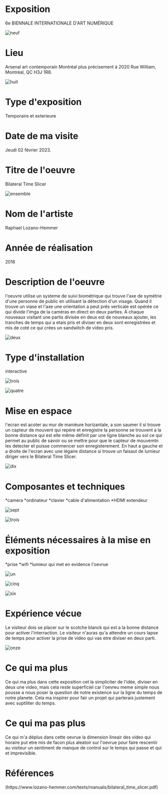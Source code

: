 <h1>Exposition</h1>

6e BIENNALE INTERNATIONALE D'ART NUMÉRIQUE

![neuf](https://github.com/terresteur/H23_V13_inspirations_Tounekti/blob/main/BIAN/medias/numero_neuf.png)

<h1>Lieu</h1>

Arsenal art contemporain Montréal plus précisement à 2020 Rue William, Montréal, QC H3J 1R8. 

![huit](https://github.com/terresteur/H23_V13_inspirations_Tounekti/blob/main/BIAN/medias/numero_huit.png)

<h1>Type d'exposition</h1>

Temporaire et exterieure

<h1>Date de ma visite</h1>

Jeudi 02 février 2023.

<h1>Titre de l'oeuvre</h1>

Bilateral Time Slicer

![ensemble](https://github.com/terresteur/H23_V13_inspirations_Tounekti/blob/main/BIAN/medias/Bian_ensemblev.png)

<h1>Nom de l'artiste</h1>

Raphael Lozano-Hemmer

<h1>Année de réalisation	</h1>

2016

<h1>Description de l'oeuvre</h1>

l'oeuvre utilise un systeme de suivi biométrique qui trouve l'axe de symétrie d'une personne de public en utilisant la détection d'un visage. Quand il trouve un viase et l'axe une orientation a peut prés verticale est opérée ce qui divide l'imga de la caméras en direct en deux parties. À chaque nouveaux visitant une partis divisée en deux est de nouveaux ajouter, les tranches de temps qui a etais pris et diviser en deux sont enregistrées et mis de coté ce qui crées un sandwitch de video pris. 

![deux](https://github.com/terresteur/H23_V13_inspirations_Tounekti/blob/main/BIAN/medias/numero_deux.png)

<h1>Type d'installation</h1>

interactive

![trois](https://github.com/terresteur/H23_V13_inspirations_Tounekti/blob/main/BIAN/medias/numero_trois.png)

![quatre](https://github.com/terresteur/H23_V13_inspirations_Tounekti/blob/main/BIAN/medias/numero_quatre.png)

<h1>Mise en espace</h1>

l'ecran est acoter au mur de maniéure horizantale, a son saumer il si trouve un capteur de mouvent qui repére et enregistre la personne se trouvent a la bonne distance qui est elle même définit par une ligne blanche au sol ce qui permet au public de savoir ou se mettre pour que le capteur de mouvemtn les detecter et puisse commencer son enregisterement. En haut a gauche et a droite de l'ecran avec une légaire distance si trouve un faisaut de lumieur diriger vers le Bilateral Time Slicer.

![dix](https://github.com/terresteur/H23_V13_inspirations_Tounekti/blob/main/BIAN/medias/numero_dix.png)

<h1>Composantes et techniques</h1>

*camera
*ordinateur
*clavier
*cable d'alimentation
*HDMI extendeur

![sept](https://github.com/terresteur/H23_V13_inspirations_Tounekti/blob/main/BIAN/medias/numero_sept.png)

![trois](https://github.com/terresteur/H23_V13_inspirations_Tounekti/blob/main/BIAN/medias/numero_trois.png)

<h1>Éléments nécessaires à la mise en exposition</h1>

*prise
*wifi
*lumieur qui met en evidence l'oevrue

![un](https://github.com/terresteur/H23_V13_inspirations_Tounekti/blob/main/BIAN/medias/numero_un.png)

![cinq](https://github.com/terresteur/H23_V13_inspirations_Tounekti/blob/main/BIAN/medias/numero_cinq.png)

![six](https://github.com/terresteur/H23_V13_inspirations_Tounekti/blob/main/BIAN/medias/numero_six.png)

<h1>Expérience vécue</h1>

Le visiteur dois se placer sur le scotche blanck qui est a la bonne distance pour activer l'interraction. Le visiteur n'auras qu'a attendre un cours lapse de temps pour activer la prise de video qui vas etre diviser en deux parti.

![onze](https://github.com/terresteur/H23_V13_inspirations_Tounekti/blob/main/BIAN/medias/numero_onze.png)

<h1>Ce qui ma plus</h1>

Ce qui ma plus dans cette exposition cet la simpliciter de l'idée, diviser en deux une video, mais cela reste superficiel car l'oevreu meme simple nous pousse a nous poser la question de notre existence sur la ligne du temps de notre planete. Cela ma inspirer pour fair un projet qui parlerais justement avec suptiliter du temps.

<h1>Ce qui ma pas plus</h1>

Ce qui m'a déplus dans cette oevrue la dimension lineair des video qui horaire put etre mis de facon plus aleatoir sur l'oevrue pour faire rescentir au visiteur un sentiment de manque de control sur le temps qui passe et qui et imprevisible.


<h1>Références</h1>
(https://www.lozano-hemmer.com/texts/manuals/bilateral_time_slicer.pdf)


